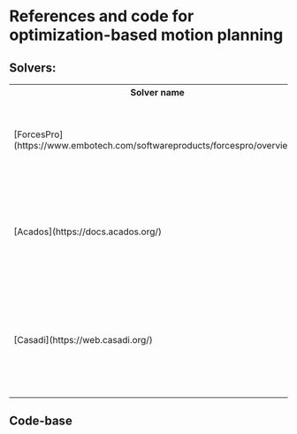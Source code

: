 # References and code for optimization-based motion planning

## Solvers:

<table>
  <tr>
    <th>Solver name</th>
    <th>Comments</th>
  </tr>
  <tr>
    <td>[ForcesPro](https://www.embotech.com/softwareproducts/forcespro/overview/)</td>
    <td>Very fast. Uses casadi for syntax. Licencing quite a hassle.</td>
  </tr>
  <tr>
    <td>[Acados](https://docs.acados.org/)</td>
    <td>Fast. Uses casadi for syntax (I believe). Open source, but not the easiest to install.</td>
  </tr>
  <tr>
    <td>[Casadi](https://web.casadi.org/)</td>
    <td>Slower than Acados and ForcesPro, but simple installation, open source and effective :) </td>
  </tr>
</table>


## Code-base

